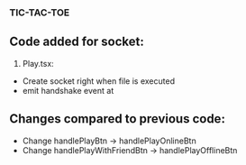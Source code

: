 ### TIC-TAC-TOE

## Code added for socket:
1. Play.tsx: 
- Create socket right when file is executed
- emit handshake event at


## Changes compared to previous code:
- Change handlePlayBtn -> handlePlayOnlineBtn
- Change handlePlayWithFriendBtn -> handlePlayOfflineBtn
